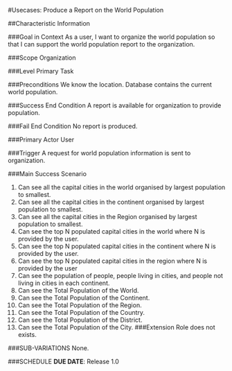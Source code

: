 #Usecases: Produce a Report on the World Population

##Characteristic Information

###Goal in Context
As a user, I want to organize the world population so that I can support the world population report to the organization.

###Scope
Organization

###Level
Primary Task

###Preconditions
We know the location. Database contains the current world population.

###Success End Condition
A report is available for organization to provide population.

###Fail End Condition
No report is produced. 

###Primary Actor
User

###Trigger
A request for world population information is sent to organization.

###Main Success Scenario
1. Can see all the capital cities in the world organised by largest population to smallest.
2. Can see all the capital cities in the continent organised by largest population to smallest.
3. Can see all the capital cities in the Region organised by largest population to smallest.
4. Can see the top N populated capital cities in the world where N is provided by the user.
5. Can see the top N populated capital cities in the continent where N is provided by the user.
6. Can see the top N populated capital cities in the region where N is provided by the user
7. Can see the population of people, people living in cities, and people not living in cities in each continent.
8. Can see the Total Population of the World.
9. Can see the Total Population of the Continent.
10. Can see the Total Population of the Region.
11. Can see the Total Population of the Country.
12. Can see the Total Population of the District.
13. Can see the Total Population of the City.
###Extension
Role does not exists.

###SUB-VARIATIONS
None.

###SCHEDULE
**DUE DATE**: Release 1.0